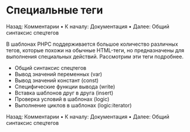 # Специальные теги

Назад: Комментарии • К началу: Документация • Далее: Общий синтаксис спецтегов

В шаблонах PHPC поддерживается большое количество различных тегов, которые похожи на обычные HTML-теги, но предназначены для выполнения специальных действий. Рассмотрим эти теги подробнее.

* Общий синтаксис спецтегов
* Вывод значений переменных (var)
* Вывод значений констант (const)
* Специфические функции вывода (write)
* Вставка шаблонов друг в друга (insert)
* Проверка условий в шаблонах (logic)
* Выполнение циклов в шаблонах (logic:iterator)

Назад: Комментарии • К началу: Документация • Далее: Общий синтаксис спецтегов